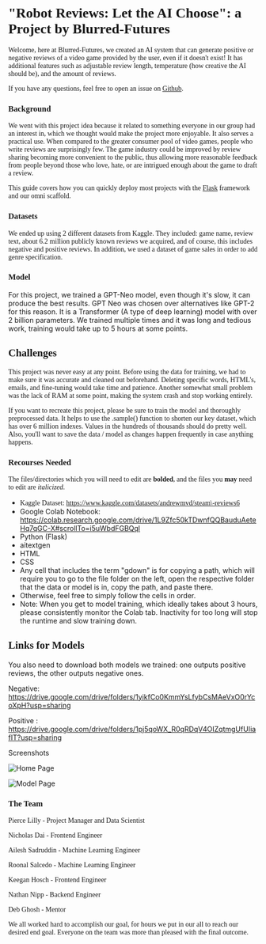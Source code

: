 # <span style='font-family:georgia'>"Robot Reviews: Let the AI Choose": a Project by Blurred\-Futures</span>

<span style='font-family:georgia'>Welcome, here at Blurred\-Futures, we created an AI system that can generate positive or negative reviews of a video game provided by the user, even if it doesn't exist! It has additional features such as adjustable review length, temperature \(how creative the AI should be\), and the amount of reviews. </span>

<span style='font-family:georgia'>If you have any questions, feel free to open an issue on </span>[<span style='font-family:georgia'>Github</span>](https://github.com/organization-x/omni/issues)<span style='font-family:georgia'>.</span>

### <span style='font-family:georgia'>Background</span>

<span style='font-family:georgia'>We went with this project idea because it related to something everyone in our group had an interest in, which we thought would make the project more enjoyable. It also serves a practical use. When compared to the greater consumer pool of video games, people who write reviews are surprisingly few. The game industry could be improved by review sharing becoming more convenient to the public, thus allowing more reasonable feedback from people beyond those who love, hate, or are intrigued enough about the game to draft a review.</span>

<span style='font-family:georgia'>This guide covers how you can quickly deploy most projects with the </span>[<span style='font-family:georgia'>Flask</span>](https://flask.palletsprojects.com/)<span style='font-family:georgia'> framework and our omni scaffold.</span>

### <span style='font-family:georgia'>Datasets</span>

<span style='font-family:georgia'>We ended up using 2 different datasets from Kaggle. They included: game name, review text, about 6.2 million publicly known reviews we acquired, and of course, this includes negative and positive reviews. In addition, we used a dataset of game sales in order to add genre specification.  </span>

### <span style='font-family:georgia'>Model</span>

For this project, we trained a GPT\-Neo model, even though it's slow, it can produce the best results. GPT Neo was chosen over alternatives like GPT-2 for this reason. It is a Transformer (A type of deep learning) model with over 2 billion parameters. We trained multiple times and it was long and tedious work, training would take up to 5 hours at some points. 

## <span style='font-family:georgia'>Challenges</span>

<span style='font-family:georgia'>This project was never easy at any point. Before using the data for training, we had to make sure it was accurate and cleaned out beforehand. Deleting specific words, HTML's, emails, and fine\-tuning would take time and patience. Another somewhat small problem was the lack of RAM at some point, making the system crash and stop working entirely. </span>

<span style='font-family:georgia'>If you want to recreate this project, please be sure to train the model and thoroughly preprocessed data. It helps to use the .sample\(\) function to shorten our key dataset, which has over 6 million indexes. Values in the hundreds of thousands should do pretty well. Also, you'll want to save the data / model as changes happen frequently in case anything happens.</span>

### <span style='font-family:georgia'>Recourses Needed</span>

<span style='font-family:georgia'>The files/directories which you will need to edit are </span><span style='font-family:georgia'>**bolded**</span><span style='font-family:georgia'>, and the files you </span><span style='font-family:georgia'>**may**</span><span style='font-family:georgia'> need to edit are </span><span style='font-family:georgia'>_italicized_</span><span style='font-family:georgia'>.</span>

- <span style='font-family:georgia'>Kaggle Dataset: </span>[<span style='font-family:georgia'>https://www.kaggle.com/datasets/andrewmvd/steam\-reviews6</span>](https://www.kaggle.com/datasets/andrewmvd/steam-reviews)
- Google Colab Notebook: https://colab.research.google.com/drive/1L9Zfc50kTDwnfQQBauduAeteHq7qGC-X#scrollTo=i5uWbdFGBQql
- Python (Flask)
- aitextgen
- HTML
- CSS
- Any cell that includes the term "gdown" is for copying a path, which will require you to go to the file folder on the left, open the respective folder that the data or model is in, copy the path, and paste there.
- Otherwise, feel free to simply follow the cells in order.
- Note: When you get to model training, which ideally takes about 3 hours, please consistently monitor the Colab tab. Inactivity for too long will stop the runtime and slow training down.


## <span style='font-family:georgia'>Links for Models</span>

You also need to download both models we trained: one outputs positive reviews, the other outputs negative ones.

Negative: https://drive.google.com/drive/folders/1yikfCo0KmmYsLfybCsMAeVxO0rYcoXpH?usp=sharing

Positive : https://drive.google.com/drive/folders/1pj5qoWX_R0qRDqV4OIZqtmgUfUIiafIT?usp=sharing


Screenshots

![Home Page](https://github.com/ghoshdebapratim1/game-review-bot/blob/bb896430f27e4568d642a602a5b72c2730bc6b84/app/static/img/Screenshot%202022-07-14%202.14.56%20PM.png)

![Model Page](https://github.com/ghoshdebapratim1/game-review-bot/blob/bb896430f27e4568d642a602a5b72c2730bc6b84/app/static/img/Screenshot%202022-07-14%202.15.16%20PM.png)

### <span style='font-family:georgia'>The Team</span>

<span style='font-family:georgia'>Pierce Lilly - Project Manager and Data Scientist </span>

<span style='font-family:georgia'>Nicholas Dai - Frontend Engineer</span>

<span style='font-family:georgia'>Ailesh Sadruddin - Machine Learning Engineer</span>

<span style='font-family:georgia'>Roonal Salcedo - Machine Learning Engineer</span>

<span style='font-family:georgia'>Keegan Hosch - Frontend Engineer</span>

<span style='font-family:georgia'>Nathan Nipp  \- Backend Engineer</span>

<span style='font-family:georgia'>Deb Ghosh \- Mentor</span>

<span style='font-family:georgia'>We all worked hard 
  to accomplish our goal, for hours we put in our all to reach our desired end goal. Everyone on the team was more than pleased with the final outcome.</span>

